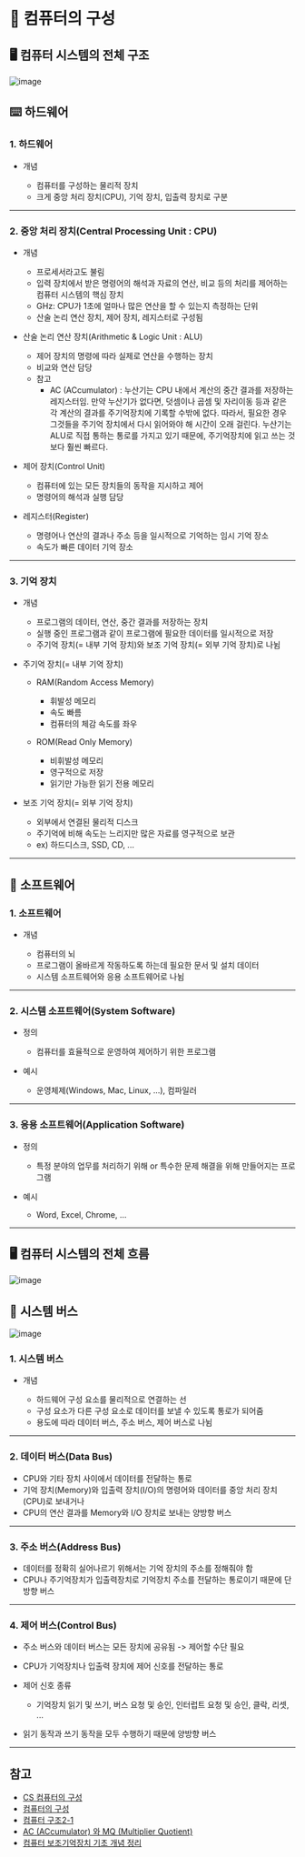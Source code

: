 # 📌 컴퓨터의 구성

## 🖥️ 컴퓨터 시스템의 전체 구조
![image](https://user-images.githubusercontent.com/101535851/198582805-45847606-9bb0-43e4-97de-2766c60105f6.png)

## ⌨️ 하드웨어

### 1. 하드웨어

   - 개념
   
      - 컴퓨터를 구성하는 물리적 장치
      - 크게 중앙 처리 장치(CPU), 기억 장치, 입출력 장치로 구분
 
---
 
### 2. 중앙 처리 장치(Central Processing Unit : CPU)
   
   - 개념
   
      - 프로세서라고도 불림
      - 입력 장치에서 받은 명령어의 해석과 자료의 연산, 비교 등의 처리를 제어하는 컴퓨터 시스템의 핵심 장치
      - GHz: CPU가 1초에 얼마나 많은 연산을 할 수 있는지 측정하는 단위
      - 산술 논리 연산 장치, 제어 장치, 레지스터로 구성됨
      
   - 산술 논리 연산 장치(Arithmetic & Logic Unit : ALU)
   
      - 제어 장치의 명령에 따라 실제로 연산을 수행하는 장치
      - 비교와 연산 담당
      - 참고
         - AC (ACcumulator) : 누산기는 CPU 내에서 계산의 중간 결과를 저장하는 레지스터임. 만약 누산기가 없다면, 덧셈이나 곱셈 및 자리이동 등과 같은 각 계산의 결과를 주기억장치에 기록할 수밖에 없다. 따라서, 필요한 경우 그것들을 주기억 장치에서 다시 읽어와야 해 시간이 오래 걸린다. 누산기는 ALU로 직접 통하는 통로를 가지고 있기 때문에, 주기억장치에 읽고 쓰는 것보다 훨씬 빠르다.

   - 제어 장치(Control Unit)
   
      - 컴퓨터에 있는 모든 장치들의 동작을 지시하고 제어
      - 명령어의 해석과 실행 담당

   - 레지스터(Register)
   
      - 명령어나 연산의 결과나 주소 등을 일시적으로 기억하는 임시 기억 장소
      - 속도가 빠른 데이터 기억 장소
 
---
 
### 3. 기억 장치
   
   - 개념
   
      - 프로그램의 데이터, 연산, 중간 결과를 저장하는 장치
      - 실행 중인 프로그램과 같이 프로그램에 필요한 데이터를 일시적으로 저장
      - 주기억 장치(= 내부 기억 장치)와 보조 기억 장치(= 외부 기억 장치)로 나뉨
    
   - 주기억 장치(= 내부 기억 장치)
   
      - RAM(Random Access Memory)
         
         - 휘발성 메모리
         - 속도 빠름
         - 컴퓨터의 체감 속도를 좌우

      - ROM(Read Only Memory)
         
         - 비휘발성 메모리
         - 영구적으로 저장
         - 읽기만 가능한 읽기 전용 메모리
         
   - 보조 기억 장치(= 외부 기억 장치)
   
      - 외부에서 연결된 물리적 디스크
      - 주기억에 비해 속도는 느리지만 많은 자료를 영구적으로 보관
      - ex) 하드디스크, SSD, CD, ...
 
---
 
## 🔡 소프트웨어

### 1. 소프트웨어

   - 개념
   
      - 컴퓨터의 뇌
      - 프로그램이 올바르게 작동하도록 하는데 필요한 문서 및 설치 데이터
      - 시스템 소프트웨어와 응용 소프트웨어로 나뉨
 
---
 
### 2. 시스템 소프트웨어(System Software)

   - 정의
   
      - 컴퓨터를 효율적으로 운영하여 제어하기 위한 프로그램
      
   - 예시
   
      - 운영체제(Windows, Mac, Linux, ...), 컴파일러
 
---
 
### 3. 응용 소프트웨어(Application Software)

   - 정의
   
      - 특정 분야의 업무를 처리하기 위해 or 특수한 문제 해결을 위해 만들어지는 프로그램
      
   - 예시
   
      - Word, Excel, Chrome, ...
 
---
 
## 🖥️ 컴퓨터 시스템의 전체 흐름
![image](https://user-images.githubusercontent.com/101535851/198588598-90452572-170a-44dd-bf53-489a97a97a84.png)

## 🚌 시스템 버스
![image](https://user-images.githubusercontent.com/101535851/198588693-54775a86-d174-436a-b6f6-729512951f19.png)

### 1. 시스템 버스

   - 개념
   
      - 하드웨어 구성 요소를 물리적으로 연결하는 선
      - 구성 요소가 다른 구성 요소로 데이터를 보낼 수 있도록 통로가 되어줌
      - 용도에 따라 데이터 버스, 주소 버스, 제어 버스로 나뉨
 
---
 
### 2. 데이터 버스(Data Bus)

   - CPU와 기타 장치 사이에서 데이터를 전달하는 통로
   - 기억 장치(Memory)와 입출력 장치(I/O)의 명령어와 데이터를 중앙 처리 장치(CPU)로 보내거나
   - CPU의 연산 결과를 Memory와 I/O 장치로 보내는 양방향 버스
 
---
 
### 3. 주소 버스(Address Bus)

   - 데이터를 정확히 실어나르기 위해서는 기억 장치의 주소를 정해줘야 함
   - CPU나 주기억장치가 입출력장치로 기억장치 주소를 전달하는 통로이기 때문에 단방향 버스
 
---
 
### 4. 제어 버스(Control Bus)

   - 주소 버스와 데이터 버스는 모든 장치에 공유됨 -> 제어할 수단 필요
   - CPU가 기억장치나 입출력 장치에 제어 신호를 전달하는 통로
   - 제어 신호 종류
      
      -  기억장치 읽기 및 쓰기, 버스 요청 및 승인, 인터럽트 요청 및 승인, 클락, 리셋, ...

   - 읽기 동작과 쓰기 동작을 모두 수행하기 때문에 양방향 버스
 
---
 
## 참고
- [CS 컴퓨터의 구성](https://velog.io/@alicesykim95/CS-%EC%BB%B4%ED%93%A8%ED%84%B0%EC%9D%98-%EA%B5%AC%EC%84%B1)
- [컴퓨터의 구성](https://gyoogle.dev/blog/computer-science/computer-architecture/%EC%BB%B4%ED%93%A8%ED%84%B0%EC%9D%98%20%EA%B5%AC%EC%84%B1.html)
- [컴퓨터 구조2-1](https://remocon33.tistory.com/72)
- [AC (ACcumulator) 와 MQ (Multiplier Quotient)](https://m.blog.naver.com/PostView.naver?isHttpsRedirect=true&blogId=sseoty&logNo=90146778483)
- [컴퓨터 보조기억장치 기초 개념 정리](https://doppelman.tistory.com/entry/computer-secondary-memory-unit-concept)
